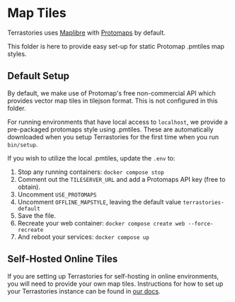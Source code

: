 # Map Tiles

Terrastories uses [Maplibre](https://maplibre.org/) with [Protomaps](https://protomaps.com/) by default.

This folder is here to provide easy set-up for static Protomap .pmtiles map styles.

## Default Setup

By default, we make use of Protomap's free non-commercial API which provides vector map tiles in tilejson format. This is not configured in this folder.

For running environments that have local access to `localhost`, we provide a pre-packaged protomaps style using .pmtiles. These are automatically downloaded when you setup Terrastories for the first time when you run `bin/setup`.

If you wish to utilize the local .pmtiles, update the `.env` to:

1. Stop any running containers: `docker compose stop`
1. Comment out the `TILESERVER_URL` and add a Protomaps API key (free to obtain).
1. Uncomment `USE_PROTOMAPS`
1. Uncomment `OFFLINE_MAPSTYLE`, leaving the default value `terrastories-default`
1. Save the file.
1. Recreate your web container: `docker compose create web --force-recreate`
1. And reboot your services: `docker compose up`

## Self-Hosted Online Tiles

If you are setting up Terrastories for self-hosting in online environments, you will need to provide your own map tiles. Instructions for how to set up your Terrastories instance can be found in [our docs](https://docs.terrastories.app/).
